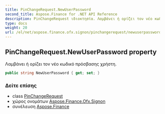 ```yaml
---
title: PinChangeRequest.NewUserPassword
second_title: Aspose.Finance for .NET API Reference
description: PinChangeRequest ιδιοκτησία. Λαμβάνει ή ορίζει τον νέο κωδικό πρόσβασης χρήστη.
type: docs
weight: 20
url: /el/net/aspose.finance.ofx.signon/pinchangerequest/newuserpassword/
---
```

## PinChangeRequest.NewUserPassword property

Λαμβάνει ή ορίζει τον νέο κωδικό πρόσβασης χρήστη.

```csharp
public string NewUserPassword { get; set; }
```

### Δείτε επίσης

* class [PinChangeRequest](../)
* χώρος ονομάτων [Aspose.Finance.Ofx.Signon](../../pinchangerequest/)
* συνέλευση [Aspose.Finance](../../../)


